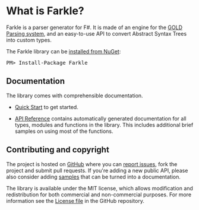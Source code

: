 # What is Farkle?

Farkle is a parser generator for F#. It is made of an engine for the [GOLD Parsing system][gold], and an easy-to-use API to convert Abstract Syntax Trees into custom types.

<div class="row">
  <div class="span1"></div>
  <div class="span6">
    <div class="well well-small" id="nuget">
      The Farkle library can be <a href="https://nuget.org/packages/Farkle">installed from NuGet</a>:
      <pre>PM> Install-Package Farkle</pre>
    </div>
  </div>
  <div class="span1"></div>
</div>


## Documentation

The library comes with comprehensible documentation. 

 * [Quick Start](quickstart.html) to get started.

 * [API Reference](reference/index.html) contains automatically generated documentation for all types, modules and functions in the library. This includes additional brief samples on using most of the functions.

## Contributing and copyright

The project is hosted on [GitHub][gh] where you can [report issues][issues], fork 
the project and submit pull requests. If you're adding a new public API, please also 
consider adding [samples][content] that can be turned into a documentation.

The library is available under the MIT license, which allows modification and 
redistribution for both commercial and non-commercial purposes. For more information see the 
[License file][license] in the GitHub repository. 

  [content]: https://github.com/teo-tsirpanis/Farkle/tree/master/docs/content
  [gh]: https://github.com/teo-tsirpanis/Farkle
  [issues]: https://github.com/teo-tsirpanis/Farkle/issues
  [license]: https://github.com/teo-tsirpanis/Farkle/blob/master/LICENSE.txt
  [gold]: http://www.goldparser.org/
